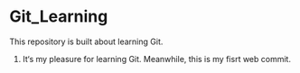 # Git_Learning
This repository is built about learning Git.

1. It‘s my pleasure for learning Git. Meanwhile, this is my fisrt web commit.
